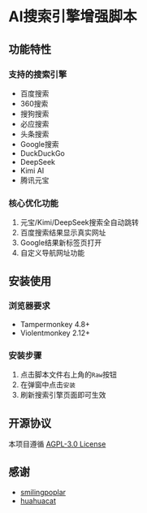 # AI搜索引擎增强脚本

## 功能特性

### 支持的搜索引擎
- 百度搜索
- 360搜索
- 搜狗搜索
- 必应搜索
- 头条搜索
- Google搜索
- DuckDuckGo
- DeepSeek
- Kimi AI
- 腾讯元宝

### 核心优化功能
1. 元宝/Kimi/DeepSeek搜索全自动跳转
2. 百度搜索结果显示真实网址
3. Google结果新标签页打开
4. 自定义导航网址功能

## 安装使用

### 浏览器要求
- Tampermonkey 4.8+ 
- Violentmonkey 2.12+

### 安装步骤
1. 点击脚本文件右上角的`Raw`按钮
2. 在弹窗中点击`安装`
3. 刷新搜索引擎页面即可生效

## 开源协议
本项目遵循 [AGPL-3.0 License](https://www.gnu.org/licenses/agpl-3.0.html)

## 感谢
- [smilingpoplar](https://greasyfork.org/zh-CN/users/1432517-smilingpoplar)
- [huahuacat](https://greasyfork.org/zh-CN/users/553040-huahuacat)